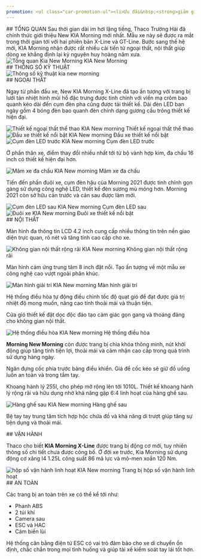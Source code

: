 ```yaml
---
promotion: <ul class="car-promotion-ul"><li>Ưu đãi&nbsp;<strong>giảm giá trực tiếp</strong>&nbsp;khi khách hàng liên hệ qua&nbsp;<strong>HOTLINE</strong></li><li>Tặng kèm 3 món<strong>&nbsp;phụ kiện</strong>&nbsp;chính hãng (<strong>Thảm chân, dù che mưa</strong>)</li><li>Tặng&nbsp;<strong>1/2</strong> bình nhiên liệu khi giao xe</li><li>Bảo hành<strong>&nbsp;03 năm</strong>&nbsp;hoặc&nbsp;<strong>100000km</strong></li><li>Hỗ trợ mua xe với lãi suất thấp,thủ tục nhanh chóng, xét duyệt nhanh</li><li>Lái thử xe tận nhà miễn phí, giao xe tận nhà</li><li>Kho xe đủ màu, đủ xe nhất Việt Nam</li></ul>
---
```


<section id="tongquan">
## TỔNG QUAN
Sau thời gian dài im hơi lặng tiếng, Thaco Trường Hải đã chính thức giới thiệu New KIA Morning mới nhất. Mẫu xe này sẽ được ra mắt trong thời gian tới với hai phiên bản X-Line và GT-Line. Bước sang thế hệ mới, KIA Morning nhận được rất nhiều cải tiến từ ngoại thất, nội thất giúp dòng xe khẳng định lại kỷ nguyên huy hoàng năm xưa.

</section>

<div class="post-img-wrapper">
<Image src="https://res.cloudinary.com/dfhheac8o/image/upload/v1695000790/KIA/KIA%20Car/tong-quan-kia-new-mazda_cgkisv.webp" alt="Tổng quan Kia New Morning" fill={true} />
<span class="post-img-title">KIA New Morning</span>
</div>

<section id="thongso">
## THÔNG SỐ KỸ THUẬT

<div class="post-img-wrapper-no-margin" style={{aspectRatio:0.85}}>
<Image src="https://res.cloudinary.com/dfhheac8o/image/upload/v1695001816/KIA/KIA%20Car/thong-so-ki-thuat-kia-new-mazda_fwdtxo.webp" alt="Thông số kỹ thuật kia new morning" fill={true} />
</div>

</section>

<section id="ngoaithat">
## NGOẠI THẤT

Ngay từ phần đầu xe, New KIA Morning ​X-Line đã tạo ấn tượng với trang bị lưới tản nhiệt hình mũi hổ đặc trưng được tinh chỉnh với viền mạ crôm bao quanh kéo dài đến cụm đèn pha cũng được tái thiết kế. Dải đèn LED ban ngày gồm 4 bóng đèn bao quanh đèn chính dạng gương cầu trông thiết kế hiện đại.

<div class="post-img-wrapper">
<Image src="https://res.cloudinary.com/dfhheac8o/image/upload/v1695001940/KIA/KIA%20Car/kia-new-morning-dau-xe_v2pvpm.webp" alt="Thiết kế ngoại thất thể thao KIA New morning" fill={true} />
<span class="post-img-title">Thiết kế ngoại thất thể thao</span>
</div>

<div class="post-img-wrapper">
<Image src="https://res.cloudinary.com/dfhheac8o/image/upload/v1695003063/KIA/KIA%20Car/dau-xe-kia-new-morning_mlzwmx.webp" alt="Đầu xe thiết kế nổi bật KIA New morning" fill={true} />
<span class="post-img-title">Đầu xe thiết kế nổi bật</span>
</div>

<div class="post-img-wrapper">
<Image src="https://res.cloudinary.com/dfhheac8o/image/upload/v1695003136/KIA/KIA%20Car/cum-den-led-truoc-kia-new-morning_pauxr9.webp" alt="Cụm đèn LED trước KIA New morning" fill={true} />
<span class="post-img-title">Cụm đèn LED trước</span>
</div>

Ở phần thân xe, điểm thay đổi nhiều nhất tới từ bộ vành hợp kim, đa chấu 16 inch có thiết kế hiện đại hơn.

<div class="post-img-wrapper">
<Image src="https://res.cloudinary.com/dfhheac8o/image/upload/v1695003170/KIA/KIA%20Car/mam-xe-new-morning_okggot.webp" alt="Mâm xe đa chấu KIA New morning" fill={true} />
<span class="post-img-title">Mâm xe đa chấu</span>
</div>

Tiến đến phần đuôi xe, cụm đèn hậu của Morning 2021 được tinh chỉnh gọn gàng sử dụng công nghệ LED, thiết kế đèn sương mù mỏng hơn. Morning 2021 còn sở hữu cản trước và cản sau được làm mới.

<div class="post-img-wrapper">
<Image src="https://res.cloudinary.com/dfhheac8o/image/upload/v1695003254/KIA/KIA%20Car/cum-den-led-sau-kia-new-morning_jfqwkj.webp" alt="Cụm đèn LED sau KIA New morning" fill={true} />
<span class="post-img-title">Cụm đèn LED sau</span>
</div>

<div class="post-img-wrapper">
<Image src="https://res.cloudinary.com/dfhheac8o/image/upload/v1695003303/KIA/KIA%20Car/duoi-xe-kia-new-morning_sy9zcu.webp" alt="Đuôi xe KIA New morning" fill={true} />
<span class="post-img-title">Đuôi xe thiết kế nổi bật</span>
</div>
</section>

<section id="noithat"> 
## NỘI THẤT

Màn hình đa thông tin LCD 4.2 inch cung cấp nhiều thông tin trên nền giao diện trực quan, rõ nét và tăng tính cao cấp cho xe.

<div class="post-img-wrapper">
<Image src="https://res.cloudinary.com/dfhheac8o/image/upload/v1695003457/KIA/KIA%20Car/noi-that-kia-new-morning_cdpfce.webp" alt="Không gian nội thất rộng rãi KIA New morning" fill={true} />
<span class="post-img-title">Không gian nội thất rộng rãi</span>
</div>

Màn hình cảm ứng trung tâm 8 inch đặt nổi. Tạo ấn tượng về một mẫu xe công nghệ cao vượt ngoài phân khúc.

<div class="post-img-wrapper">
<Image src="https://res.cloudinary.com/dfhheac8o/image/upload/v1695003455/KIA/KIA%20Car/man-hinh-cam-ung-kia-new-morning_legnhm.webp" alt="Màn hình giải trí KIA New morning" fill={true} />
<span class="post-img-title">Màn hình giải trí</span>
</div>

Hệ thống điều hòa tự động điều chỉnh tốc độ quạt gió để đạt được giá trị nhiệt độ mong muốn, nâng cao tính thoải mái và thuận tiện.

Cửa gió thiết kế đặt dọc độc đáo tạo cảm giác gọn gang và thoáng đãng cho không gian nội thất.

<div class="post-img-wrapper">
<Image src="https://res.cloudinary.com/dfhheac8o/image/upload/v1695003455/KIA/KIA%20Car/he-thong-dieu-hoa-kia-new-morning_wf6xgb.webp" alt="Hệ thống điều hòa KIA New morning" fill={true} />
<span class="post-img-title">Hệ thống điều hòa</span>
</div>

**Morning New Morning** còn được trang bị chìa khóa thông minh, nút khởi động giúp tăng tính tiện lợi, thoải mái và cảm nhận cao cấp trong quá trình sử dụng hàng ngày.

Ngăn đựng cốc phía trước bảng điểu khiển. Giá để cốc kéo sẽ giữ đồ uống luôn an toàn và trong tầm tay.

Khoang hành lý 255l, cho phép mở rộng lên tới 1010L. Thiết kế khoang hành lý rộng rãi và hữu dụng nhờ khả năng gập 6:4 linh hoạt của hàng ghế sau.

<div class="post-img-wrapper">
<Image src="https://res.cloudinary.com/dfhheac8o/image/upload/v1695003432/KIA/KIA%20Car/hang-ghe-sau-kia-new-morning_o6odlm.webp" alt="Hàng ghế sau KIA New morning" fill={true} />
<span class="post-img-title">Hàng ghế sau</span>
</div>

Bệ tay tay trung tâm tích hợp hộc chứa đồ và khả năng di trượt giúp tăng sự tiện dụng và thoải mái.

</section>

<section id="vanhanh">
## VẬN HÀNH

Thaco cho biết **KIA Morning X-Line** được trang bị động cơ mới, tuy nhiên thông số chi tiết chưa được công bố. Ở đời xe trước, Kia Morning sử dụng động cơ xăng I4 1.25L công suất 86 mã lực và mô-men xoắn 120 Nm.

<div class="post-img-wrapper">
<Image src="https://res.cloudinary.com/dfhheac8o/image/upload/v1695003575/KIA/KIA%20Car/hop-so-kia-new-morning_nbnfo3.webp" alt="hộp số vận hành linh hoạt KIA New morning" fill={true} />
<span class="post-img-title">Trang bị hộp số vận hành linh hoạt</span>
</div>

</section>

<section id="antoan">
## AN TOÀN

Các trang bị an toàn trên xe có thể kể tới như:

- Phanh ABS
- 2 túi khí
- Camera sau
- ESC và HAC
- Cảm biến lùi

Hệ thống cân bằng điện tử ESC có vai trò đảm bảo cho xe di chuyển ổn định, chắc chắn trong mọi tình huống và giúp tài xế kiểm soát tay lái tốt hơn.

</section>
